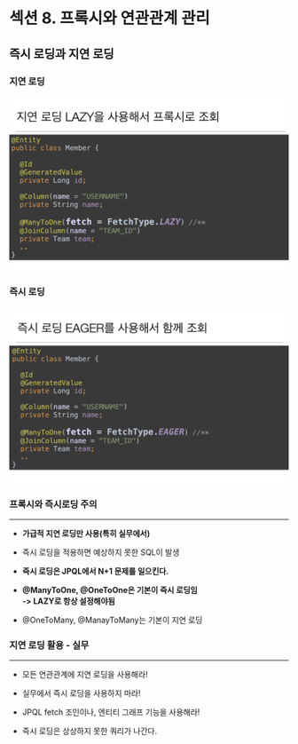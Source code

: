 
# 섹션 8. 프록시와 연관관계 관리

## 즉시 로딩과 지연 로딩


### 지연 로딩

<img src="1.png">


### 즉시 로딩

<img src="2.png">


### 프록시와 즉시로딩 주의

<hr>

- **가급적 지연 로딩만 사용(특히 실무에서)**


- 즉시 로딩을 적용하면 예상하지 못한 SQL이 발생


- **즉시 로딩은 JPQL에서 N+1 문제를 일으킨다.**


- **@ManyToOne, @OneToOne은 기본이 즉시 로딩임<br>-> LAZY로 항상 설정해야됨**


- @OneToMany, @ManayToMany는 기본이 지연 로딩


### 지연 로딩 활용 - 실무

<hr>

- 모든 연관관계에 지연 로딩을 사용해라!


- 실무에서 즉시 로딩을 사용하지 마라!


- JPQL fetch 조인이나, 엔티티 그래프 기능을 사용해라!


- 즉시 로딩은 상상하지 못한 쿼리가 나간다.

